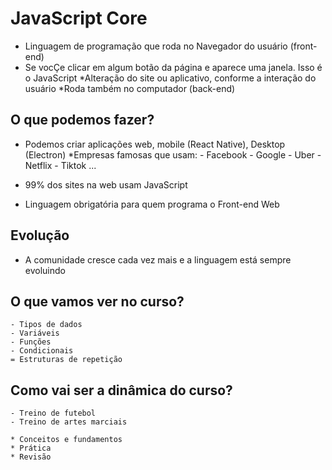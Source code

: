 # JavaScript Core

- Linguagem de programação que roda no Navegador do usuário (front-end)
- Se vocÇe clicar em algum botão da página e aparece uma janela. Isso é o JavaScript
  *Alteração do site ou aplicativo, conforme a interação do usuário
  *Roda também no computador (back-end)

## O que podemos fazer?

- Podemos criar aplicações web, mobile (React Native), Desktop (Electron)
  *Empresas famosas que usam: - Facebook - Google - Uber - Netflix - Tiktok
  ...

- 99% dos sites na web usam JavaScript
- Linguagem obrigatória para quem programa o Front-end Web

## Evolução

- A comunidade cresce cada vez mais e a linguagem está sempre evoluindo

## O que vamos ver no curso?

    - Tipos de dados
    - Variáveis
    - Funções
    - Condicionais
    = Estruturas de repetição

## Como vai ser a dinâmica do curso?

    - Treino de futebol
    - Treino de artes marciais

    * Conceitos e fundamentos
    * Prática
    * Revisão
